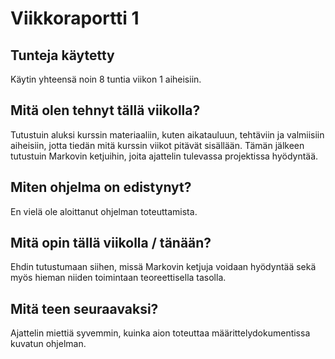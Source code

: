 # Viikkoraportti 1

## Tunteja käytetty
Käytin yhteensä noin 8 tuntia viikon 1 aiheisiin.

## Mitä olen tehnyt tällä viikolla?
Tutustuin aluksi kurssin materiaaliin, kuten aikatauluun, tehtäviin ja valmiisiin aiheisiin, jotta tiedän mitä kurssin viikot pitävät sisällään. Tämän jälkeen tutustuin Markovin ketjuihin, joita ajattelin tulevassa projektissa hyödyntää.

## Miten ohjelma on edistynyt?
En vielä ole aloittanut ohjelman toteuttamista.

## Mitä opin tällä viikolla / tänään?
Ehdin tutustumaan siihen, missä Markovin ketjuja voidaan hyödyntää sekä myös hieman niiden toimintaan teoreettisella tasolla.

## Mitä teen seuraavaksi?
Ajattelin miettiä syvemmin, kuinka aion toteuttaa määrittelydokumentissa kuvatun ohjelman.

